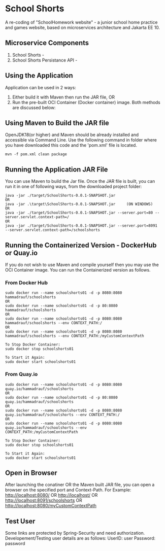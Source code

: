 # School Shorts
A re-coding of "SchoolHomework website" - a junior school home practice and games website, based on microservices architecture and Jakarta EE 10.

## Microservice Components
1. School Shorts - 
2. School Shorts Persistance API -

## Using the Application
Application can be used in 2 ways:
1. Either build it with Maven then run the JAR file, OR
2. Run the pre-built OCI Container (Docker container) image.
Both methods are discussed below:

## Using Maven to Build the JAR file
OpenJDK18(or higher) and Maven should be already installed and accessible via Command Line. Use the following command in folder where you have downloaded this code and the 'pom.xml' file is located.
```
mvn -f pom.xml clean package
```
## Running the Application JAR File
You can use Maven to build the Jar file. Once the JAR file is built, you can run it in one of following ways, from the downloaded project folder:
```
java -jar ./target/SchoolShorts-0.0.1-SNAPSHOT.jar
OR
java -jar .\target\SchoolShorts-0.0.1-SNAPSHOT.jar     (ON WINDOWS)
OR
java -jar ./target/SchoolShorts-0.0.1-SNAPSHOT.jar --server.port=80 --server.servlet.context-path=/
OR
java -jar ./target/SchoolShorts-0.0.1-SNAPSHOT.jar --server.port=8091 --server.servlet.context-path=/schoolshorts
```

## Running the Containerized Version - DockerHub or Quay.io
If you do not wish to use Maven and compile yourself then you may use the OCI Container image. You can run the Containerized version as follows.
### From Docker Hub
```
sudo docker run --name schoolshorts01 -d -p 8080:8080 hammadrauf/schoolshorts
OR
sudo docker run --name schoolshorts01 -d -p 80:8080 hammadrauf/schoolshorts
OR
sudo docker run --name schoolshorts01 -d -p 8080:8080 hammadrauf/schoolshorts --env CONTEXT_PATH:/
OR
sudo docker run --name schoolshorts01 -d -p 8080:8080 hammadrauf/schoolshorts --env CONTEXT_PATH:/myCustomContextPath

To Stop Docker Container:
sudo docker stop schoolshorts01

To Start it Again:
sudo docker start schoolshorts01
```
### From Quay.io
```
sudo docker run --name schoolshorts01 -d -p 8080:8080 quay.io/hammadrauf/schoolshorts
OR
sudo docker run --name schoolshorts01 -d -p 80:8080 quay.io/hammadrauf/schoolshorts
OR
sudo docker run --name schoolshorts01 -d -p 8080:8080 quay.io/hammadrauf/schoolshorts --env CONTEXT_PATH:/
OR
sudo docker run --name schoolshorts01 -d -p 8080:8080 quay.io/hammadrauf/schoolshorts --env CONTEXT_PATH:/myCustomContextPath

To Stop Docker Container:
sudo docker stop schoolshorts01

To Start it Again:
sudo docker start schoolshorts01
```
## Open in Browser
After launching the conatiner OR the Maven built JAR file, you can open a browser on the specified port and Context-Path. 
For Example:
[http://localhost:8080/](http://localhost:8080/) 
OR
[http://localhost/](http://localhost/)
OR
[http://localhost:8091/schoolshorts](http://localhost:8091/schoolshorts)
OR
[http://localhost:8080/myCustomContextPath](http://localhost:8080/myCustomContextPath)

## Test User
Some links are protected by Spring-Security and need authorization. Developement/Testing user details are as follows:
UserID: user
Password: password

